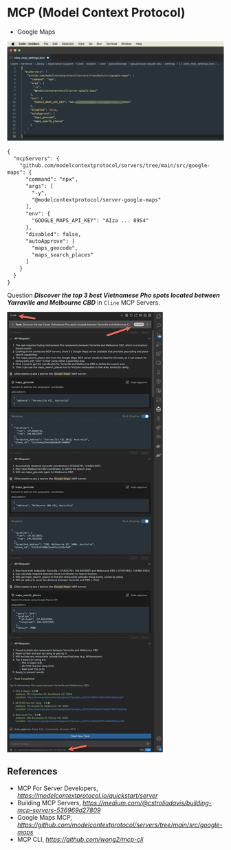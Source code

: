 MCP (Model Context Protocol)
============================

- Google Maps

![MCP - Google Maps](MCP%20-%20Google%20Maps.png)

```
{
  "mcpServers": {
    "github.com/modelcontextprotocol/servers/tree/main/src/google-maps": {
      "command": "npx",
      "args": [
        "-y",
        "@modelcontextprotocol/server-google-maps"
      ],
      "env": {
        "GOOGLE_MAPS_API_KEY": "AIza ... 89S4"
      },
      "disabled": false,
      "autoApprove": [
        "maps_geocode",
        "maps_search_places"
      ]
    }
  }
}
```

Question _**Discover the top 3 best Vietnamese Pho spots located between Yarraville and Melbourne CBD**_ in `Cline` MCP Servers.

![MCP - Google Maps in action](MCP%20-%20Google%20Maps%20in%20action.png)


References
----------

- MCP For Server Developers, _https://modelcontextprotocol.io/quickstart/server_
- Building MCP Servers, _https://medium.com/@cstroliadavis/building-mcp-servers-536969d27809_
- Google Maps MCP, _https://github.com/modelcontextprotocol/servers/tree/main/src/google-maps_
- MCP CLI, _https://github.com/wong2/mcp-cli_
